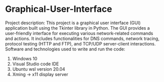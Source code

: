 # Graphical-User-Interface
Project description: This project is a graphical user interface (GUI)
application built using the Tkinter library in Python. The GUI provides a user-friendly
interface for executing various network-related commands and actions. It includes
functionalities for DNS commands, network tracing, protocol testing (HTTP and
FTP), and TCP/UDP server-client interactions.
Software and technologies used to write and run the code:
1. Windows 10
2. Visual Studio code IDE
3. Ubuntu wsl version 20.04
4. Xming -> x11 display server
